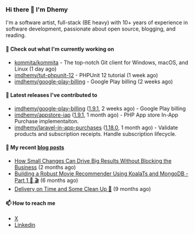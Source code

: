 ### Hi there 👋 I'm Dhemy

I'm a software artist, full-stack (BE heavy) with 10+ years of experience in software development,
passionate about open source, blogging, and reading.

#### 👷 Check out what I'm currently working on

- [kommita/kommita](https://github.com/kommita/kommita) - The top-notch Git client for Windows, macOS, and Linux (1 day ago)
- [imdhemy/tut-phpunit-12](https://github.com/imdhemy/tut-phpunit-12) - PHPUnit 12 tutorial (1 week ago)
- [imdhemy/google-play-billing](https://github.com/imdhemy/google-play-billing) - Google Play billing (2 weeks ago)

#### 🔭 Latest releases I've contributed to

- [imdhemy/google-play-billing](https://github.com/imdhemy/google-play-billing) ([1.9.1](https://github.com/imdhemy/google-play-billing/releases/tag/1.9.1), 2 weeks ago) - Google Play billing
- [imdhemy/appstore-iap](https://github.com/imdhemy/appstore-iap) ([1.9.1](https://github.com/imdhemy/appstore-iap/releases/tag/1.9.1), 1 month ago) - PHP App store In-App Purchase implementaiton.
- [imdhemy/laravel-in-app-purchases](https://github.com/imdhemy/laravel-in-app-purchases) ([1.18.0](https://github.com/imdhemy/laravel-in-app-purchases/releases/tag/1.18.0), 1 month ago) - Validate products and subscription receipts. Handle subscription lifecycle.

#### 📜 My recent [blog posts](https://imdhemy.com/)

- [How Small Changes Can Drive Big Results Without Blocking the Business](https://imdhemy.com/blog/generic/lean-incremental-changes-vs-big-bang-rerwites.html/) (2 months ago)
- [Building a Robust Movie Recommender Using KoalaTs and MongoDB - Part 1 🐨 🎬](https://imdhemy.com/blog/nodejs/robust-movie-recommender-koalats-mongodb-part-1.html/) (6 months ago)
- [Delivery on Time and Some Clean Up 🧹](https://imdhemy.com/blog/generic/delivery-on-time-and-cleanup.html/) (9 months ago)

#### 📫 How to reach me

- [X](https://twitter.com/imdhemy)
- [Linkedin](https://linkedin.com/in/imdhemy)
